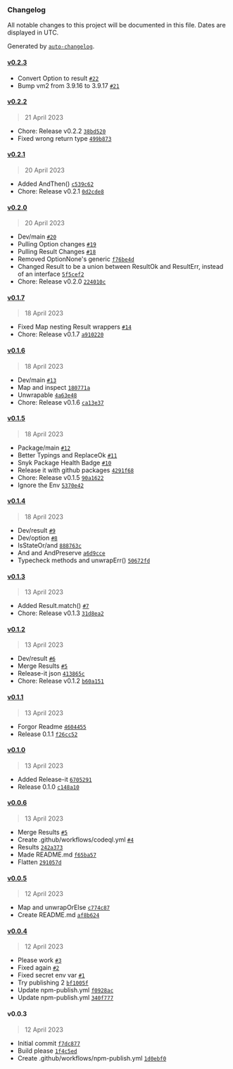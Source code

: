 ### Changelog

All notable changes to this project will be documented in this file. Dates are displayed in UTC.

Generated by [`auto-changelog`](https://github.com/CookPete/auto-changelog).

#### [v0.2.3](https://github.com/RustyNova016/Monads/compare/v0.2.2...v0.2.3)

- Convert Option to result [`#22`](https://github.com/RustyNova016/Monads/pull/22)
- Bump vm2 from 3.9.16 to 3.9.17 [`#21`](https://github.com/RustyNova016/Monads/pull/21)

#### [v0.2.2](https://github.com/RustyNova016/Monads/compare/v0.2.1...v0.2.2)

> 21 April 2023

- Chore: Release v0.2.2 [`38bd520`](https://github.com/RustyNova016/Monads/commit/38bd52047634d9c5d1e9d167e747dd4aa35a001f)
- Fixed wrong return type [`499b873`](https://github.com/RustyNova016/Monads/commit/499b873c656de39751dd2007ab60bf1906cb4bb5)

#### [v0.2.1](https://github.com/RustyNova016/Monads/compare/v0.2.0...v0.2.1)

> 20 April 2023

- Added AndThen() [`c539c62`](https://github.com/RustyNova016/Monads/commit/c539c621b80e3719214f615c67b63399e9ab4e34)
- Chore: Release v0.2.1 [`0d2cde8`](https://github.com/RustyNova016/Monads/commit/0d2cde80a5048a463abb0a1ef5f19e921464a4b6)

#### [v0.2.0](https://github.com/RustyNova016/Monads/compare/v0.1.7...v0.2.0)

> 20 April 2023

- Dev/main [`#20`](https://github.com/RustyNova016/Monads/pull/20)
- Pulling Option changes [`#19`](https://github.com/RustyNova016/Monads/pull/19)
- Pulling Result Changes [`#18`](https://github.com/RustyNova016/Monads/pull/18)
- Removed OptionNone's generic [`f76be4d`](https://github.com/RustyNova016/Monads/commit/f76be4d2179fd05ce9323a490558fab5c747f543)
- Changed Result to be a union between ResultOk and ResultErr, instead of an interface [`5f5cef2`](https://github.com/RustyNova016/Monads/commit/5f5cef27d54001993928000d9337e4b14e5d839f)
- Chore: Release v0.2.0 [`224010c`](https://github.com/RustyNova016/Monads/commit/224010c314908e23508a75f9df3bcfa46a3d722b)

#### [v0.1.7](https://github.com/RustyNova016/Monads/compare/v0.1.6...v0.1.7)

> 18 April 2023

- Fixed Map nesting Result wrappers [`#14`](https://github.com/RustyNova016/Monads/pull/14)
- Chore: Release v0.1.7 [`a910220`](https://github.com/RustyNova016/Monads/commit/a910220d72bf9f8008af67ca5d132cf3dbeec86b)

#### [v0.1.6](https://github.com/RustyNova016/Monads/compare/v0.1.5...v0.1.6)

> 18 April 2023

- Dev/main [`#13`](https://github.com/RustyNova016/Monads/pull/13)
- Map and inspect [`180771a`](https://github.com/RustyNova016/Monads/commit/180771ab2198cc8870e68cdd354e83c5fdad491e)
- Unwrapable [`4a63e48`](https://github.com/RustyNova016/Monads/commit/4a63e48961e9425e6d9d172041616318f7c2ed9c)
- Chore: Release v0.1.6 [`ca13e37`](https://github.com/RustyNova016/Monads/commit/ca13e375fd22b5af9c6810c280b8e0a2741bf408)

#### [v0.1.5](https://github.com/RustyNova016/Monads/compare/v0.1.4...v0.1.5)

> 18 April 2023

- Package/main [`#12`](https://github.com/RustyNova016/Monads/pull/12)
- Better Typings and ReplaceOk [`#11`](https://github.com/RustyNova016/Monads/pull/11)
- Snyk Package Health Badge [`#10`](https://github.com/RustyNova016/Monads/pull/10)
- Release it with github packages [`4291f68`](https://github.com/RustyNova016/Monads/commit/4291f68402283a2cb110a63cb0391498075e43ed)
- Chore: Release v0.1.5 [`90a1622`](https://github.com/RustyNova016/Monads/commit/90a16229add3fe732232242ca6fdf14e8a905a33)
- Ignore the Env [`5370e42`](https://github.com/RustyNova016/Monads/commit/5370e4244222da57ce448766d8067afd43963ee4)

#### [v0.1.4](https://github.com/RustyNova016/Monads/compare/v0.1.3...v0.1.4)

> 18 April 2023

- Dev/result [`#9`](https://github.com/RustyNova016/Monads/pull/9)
- Dev/option [`#8`](https://github.com/RustyNova016/Monads/pull/8)
- IsStateOr/and [`888763c`](https://github.com/RustyNova016/Monads/commit/888763c42cca5e437b1f68e643da630cd7d88a44)
- And and AndPreserve [`a6d9cce`](https://github.com/RustyNova016/Monads/commit/a6d9ccefacd2d6214af85f2e98e657cc2d4d52ad)
- Typecheck methods and unwrapErr() [`50672fd`](https://github.com/RustyNova016/Monads/commit/50672fd345e07f051954cc57d4875f31d47b6b01)

#### [v0.1.3](https://github.com/RustyNova016/Monads/compare/v0.1.2...v0.1.3)

> 13 April 2023

- Added Result.match() [`#7`](https://github.com/RustyNova016/Monads/pull/7)
- Chore: Release v0.1.3 [`31d8ea2`](https://github.com/RustyNova016/Monads/commit/31d8ea2f2c62e77fca0aa7503592857f60924925)

#### [v0.1.2](https://github.com/RustyNova016/Monads/compare/v0.1.1...v0.1.2)

> 13 April 2023

- Dev/result [`#6`](https://github.com/RustyNova016/Monads/pull/6)
- Merge Results [`#5`](https://github.com/RustyNova016/Monads/pull/5)
- Release-it json [`413865c`](https://github.com/RustyNova016/Monads/commit/413865ccccf1a5c8a93d70ceecde43bc1817d9d5)
- Chore: Release v0.1.2 [`b60a151`](https://github.com/RustyNova016/Monads/commit/b60a1515576181c2b3aea1c735946d0fa6088101)

#### [v0.1.1](https://github.com/RustyNova016/Monads/compare/v0.1.0...v0.1.1)

> 13 April 2023

- Forgor Readme [`4604455`](https://github.com/RustyNova016/Monads/commit/4604455d1db53b9fd84973f2a965b7614e02e856)
- Release 0.1.1 [`f26cc52`](https://github.com/RustyNova016/Monads/commit/f26cc52395b2b270ff27966ac0f45f943b89ffde)

#### [v0.1.0](https://github.com/RustyNova016/Monads/compare/v0.0.6...v0.1.0)

> 13 April 2023

- Added Release-it [`6705291`](https://github.com/RustyNova016/Monads/commit/6705291eaa1598370bb911a76cde8ed6534596ce)
- Release 0.1.0 [`c148a10`](https://github.com/RustyNova016/Monads/commit/c148a105ee20134f5477b3661ab358b55dd9e698)

#### [v0.0.6](https://github.com/RustyNova016/Monads/compare/v0.0.5...v0.0.6)

> 13 April 2023

- Merge Results [`#5`](https://github.com/RustyNova016/Monads/pull/5)
- Create .github/workflows/codeql.yml [`#4`](https://github.com/RustyNova016/Monads/pull/4)
- Results [`242a373`](https://github.com/RustyNova016/Monads/commit/242a373c131886dd02eb16b068c76b8de047ab1e)
- Made README.md [`f65ba57`](https://github.com/RustyNova016/Monads/commit/f65ba5751f52bd36c3b0f1bd8078cd0991d59d97)
- Flatten [`291057d`](https://github.com/RustyNova016/Monads/commit/291057d202dbf7edd123aaff3309e166c89381e5)

#### [v0.0.5](https://github.com/RustyNova016/Monads/compare/v0.0.4...v0.0.5)

> 12 April 2023

- Map and unwrapOrElse [`c774c87`](https://github.com/RustyNova016/Monads/commit/c774c879cc2cc1471afafc741bcf850eec1eaa0b)
- Create README.md [`af8b624`](https://github.com/RustyNova016/Monads/commit/af8b6248743da8e09e0a777a3e8a5b4f4d92010a)

#### [v0.0.4](https://github.com/RustyNova016/Monads/compare/v0.0.3...v0.0.4)

> 12 April 2023

- Please work [`#3`](https://github.com/RustyNova016/Monads/pull/3)
- Fixed again [`#2`](https://github.com/RustyNova016/Monads/pull/2)
- Fixed secret env var [`#1`](https://github.com/RustyNova016/Monads/pull/1)
- Try publishing 2 [`bf1005f`](https://github.com/RustyNova016/Monads/commit/bf1005fe7b6f4789e07fc43471a506969d5e0b43)
- Update npm-publish.yml [`f0928ac`](https://github.com/RustyNova016/Monads/commit/f0928ac678658416f8bf4b29f8a105b57e682b24)
- Update npm-publish.yml [`340f777`](https://github.com/RustyNova016/Monads/commit/340f777d90142c6450299bbbca7e910e9e3935fb)

#### v0.0.3

> 12 April 2023

- Initial commit [`f7dc877`](https://github.com/RustyNova016/Monads/commit/f7dc877422eeb4bf30129f2b11c4b78870ffb31c)
- Build please [`1f4c5ed`](https://github.com/RustyNova016/Monads/commit/1f4c5edff4bb125297c435f44ee36b900cf1accd)
- Create .github/workflows/npm-publish.yml [`1d0ebf0`](https://github.com/RustyNova016/Monads/commit/1d0ebf0d6991a1f1818a7d63584b436a3066888d)
